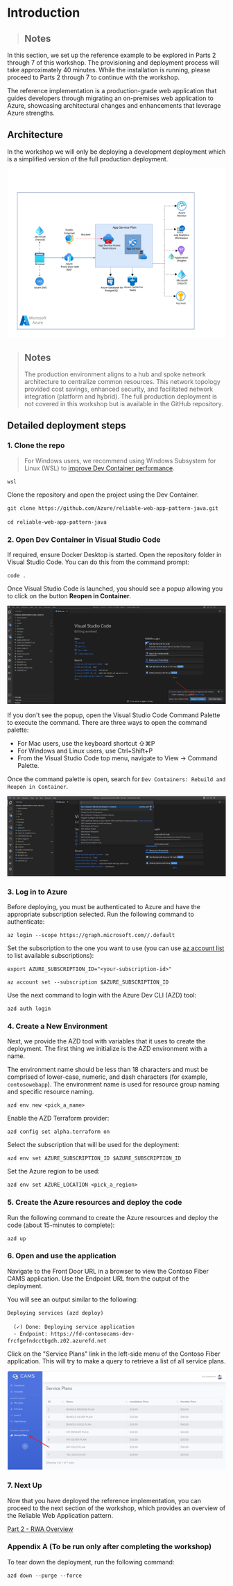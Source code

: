 # Introduction

> ## Notes
In this section, we set up the reference example to be explored in Parts 2 through 7 of this workshop. The provisioning and deployment process will take approximately 40 minutes. While the installation is running, please proceed to Parts 2 through 7 to continue with the workshop.

The reference implementation is a production-grade web application that guides developers through migrating an on-premises web application to Azure, showcasing architectural changes and enhancements that leverage Azure strengths.

## Architecture

In the workshop we will only be deploying a development deployment which is a simplified version of the full production deployment.

![Architecture](./images/reliable-web-app-java-dev.svg)


> ## Notes
> The production environment aligns to a hub and spoke network architecture to centralize common resources. This network topology provided cost savings, enhanced security, and facilitated network integration (platform and hybrid). The full production deployment is not covered in this workshop but is available in the GitHub repository.

## Detailed deployment steps 

### 1. Clone the repo

> For Windows users, we recommend using Windows Subsystem for Linux (WSL) to [improve Dev Container performance](https://code.visualstudio.com/remote/advancedcontainers/improve-performance).

```pwsh
wsl
```

Clone the repository and open the project using the Dev Container.

```shell
git clone https://github.com/Azure/reliable-web-app-pattern-java.git

cd reliable-web-app-pattern-java
```

### 2. Open Dev Container in Visual Studio Code

If required, ensure Docker Desktop is started. Open the repository folder in Visual Studio Code. You can do this from the command prompt:

```shell
code .
```

Once Visual Studio Code is launched, you should see a popup allowing you to click on the button **Reopen in Container**.

![Reopen in Container](images/vscode-reopen-in-container.png)

If you don't see the popup, open the Visual Studio Code Command Palette to execute the command. There are three ways to open the command palette:

- For Mac users, use the keyboard shortcut ⇧⌘P
- For Windows and Linux users, use Ctrl+Shift+P
- From the Visual Studio Code top menu, navigate to View -> Command Palette.

Once the command palette is open, search for `Dev Containers: Rebuild and Reopen in Container`.

![WSL Ubuntu](images/vscode-reopen-in-container-command.png)

### 3. Log in to Azure

Before deploying, you must be authenticated to Azure and have the appropriate subscription selected. Run the following command to authenticate:

```shell
az login --scope https://graph.microsoft.com//.default
```

Set the subscription to the one you want to use (you can use [az account list](https://learn.microsoft.com/en-us/cli/azure/account?view=azure-cli-latest#az-account-list) to list available subscriptions):

```shell
export AZURE_SUBSCRIPTION_ID="<your-subscription-id>"
```

```pwsh
az account set --subscription $AZURE_SUBSCRIPTION_ID
```

Use the next command to login with the Azure Dev CLI (AZD) tool:

```pwsh
azd auth login
```

### 4. Create a New Environment

Next, we provide the AZD tool with variables that it uses to create the deployment. The first thing we initialize is the AZD environment with a name.

The environment name should be less than 18 characters and must be comprised of lower-case, numeric, and dash characters (for example, `contosowebapp`).  The environment name is used for resource group naming and specific resource naming.

```shell
azd env new <pick_a_name>
```

Enable the AZD Terraform provider:

```shell
azd config set alpha.terraform on
```

Select the subscription that will be used for the deployment:
```shell
azd env set AZURE_SUBSCRIPTION_ID $AZURE_SUBSCRIPTION_ID
```

Set the Azure region to be used:

```shell
azd env set AZURE_LOCATION <pick_a_region>
```

### 5. Create the Azure resources and deploy the code

Run the following command to create the Azure resources and deploy the code (about 15-minutes to complete):

```shell
azd up
```

### 6. Open and use the application

Navigate to the Front Door URL in a browser to view the Contoso Fiber CAMS application. Use the Endpoint URL from the output of the deployment.

You will see an output similar to the following:

```shell
Deploying services (azd deploy)

  (✓) Done: Deploying service application
  - Endpoint: https://fd-contosocams-dev-frcfgefndcctbgdh.z02.azurefd.net
```

Click on the "Service Plans" link in the left-side menu of the Contoso Fiber application. This will try to make a query to retrieve a list of all service plans.

![Service plans page](images/contoso-service-plans-page.png)

### 7. Next Up

Now that you have deployed the reference implementation, you can proceed to the next section of the workshop, which provides an overview of the Reliable Web Application pattern. 

[Part 2 - RWA Overview](../Part2-RWA-Overview/README.md)

### Appendix A (To be run only after completing the workshop)

To tear down the deployment, run the following command:

```shell
azd down --purge --force
```
